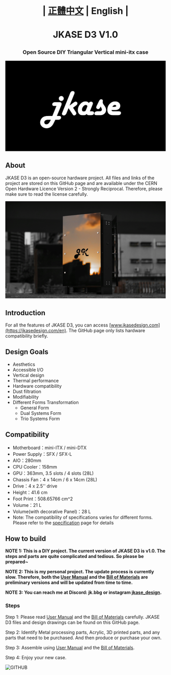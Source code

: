 # <p align="center">| [正體中文](/README.md)  | English |</p>
# <p align="center">JKASE D3 V1.0</p>
### <p align="center">Open Source DIY Triangular Vertical mini-itx case</p>
![GITHUB](/image/jkase_logo.png "JKASE LOGO")  

## About  
JKASE D3 is an open-source hardware project. All files and links of the project are stored on this GitHub page and are available under the CERN Open Hardware Licence Version 2 - Strongly Reciprocal. Therefore, please make sure to read the license carefully.

![GITHUB](/image/sunset_in_mirror.jpeg "Sunset In Mirror")

## Introduction    
For all the features of JKASE D3, you can access [www.jkasedesign.com](https://jkasedesign.com/en). The GitHub page only lists hardware compatibility briefly.

## Design Goals  
* Aesthetics  
* Accessible I/O  
* Vertical design  
* Thermal performance  
* Hardware compatibility  
* Dust filtration  
* Modifiability  
* Different Forms Transformation  
    * General Form  
    * Dual Systems Form  
    * Trio Systems Form  

## Compatibility  
* Motherboard：​mini-ITX / mini-DTX
* Power Supply：SFX / SFX-L
* AIO：280mm
* CPU Cooler：158mm
* GPU：363mm, 3.5 slots / 4 slots (28L)
* Chassis Fan：4 x 14cm / 6 x 14cm (28L)
* Drive：4 x 2.5'' drive​
* Height：41.6 cm
* Foot Print：508.65766 cm^2
* Volume：21 L
* Volume(with decorative Panel)：28 L
* Note: The compatibility of specifications varies for different forms. Please refer to the [specification](https://www.jkasedesign.com/general-1) page for details

## How to build  
**NOTE 1: This is a DIY project. The current version of JKASE D3 is v1.0. The steps and parts are quite complicated and tedious. So please be prepared~**
 
**NOTE 2: This is my personal project. The update process is currently slow. Therefore, both the [User Manual](https://docs.google.com/document/d/1VRi_LQBDhcZ8YW_KE0V_FxEDj4TOAPhPPbnMbp1qJXQ/edit?usp=sharing) and the [Bill of Materials](https://docs.google.com/spreadsheets/d/e/2PACX-1vTDV55PDLI_-VLqr5_B4HkwDLA5240rTCraWzzHT4jYiwCrdkjbFOL7cVF3HNw2yrIR6ZoA4pk6Mkd6/pubhtml?gid=1207346702&single=true) are preliminary versions and will be updated from time to time.**
  
**NOTE 3: You can reach me at Discord: jk.bbg or instagram [jkase_design](https://www.instagram.com/jkase_design/).**

### Steps   

Step 1: Please read [User Manual](https://docs.google.com/document/d/1VRi_LQBDhcZ8YW_KE0V_FxEDj4TOAPhPPbnMbp1qJXQ/edit?usp=sharing) and the [Bill of Materials](https://docs.google.com/spreadsheets/d/e/2PACX-1vTDV55PDLI_-VLqr5_B4HkwDLA5240rTCraWzzHT4jYiwCrdkjbFOL7cVF3HNw2yrIR6ZoA4pk6Mkd6/pubhtml?gid=1207346702&single=true) carefully. JKASE D3 files and design drawings can be found on this GitHub page.  
  
Step 2: Identify Metal processing parts, Acrylic, 3D printed parts, and any parts that need to be purchased. And then produce or purchase your own.  
 
Step 3: Assemble using [User Manual](https://docs.google.com/document/d/1VRi_LQBDhcZ8YW_KE0V_FxEDj4TOAPhPPbnMbp1qJXQ/edit?usp=sharing) and the [Bill of Materials](https://docs.google.com/spreadsheets/d/e/2PACX-1vTDV55PDLI_-VLqr5_B4HkwDLA5240rTCraWzzHT4jYiwCrdkjbFOL7cVF3HNw2yrIR6ZoA4pk6Mkd6/pubhtml?gid=1207346702&single=true).  
 
Step 4: Enjoy your new case.  

![GITHUB](/image/night_view.jpg "Night View")
